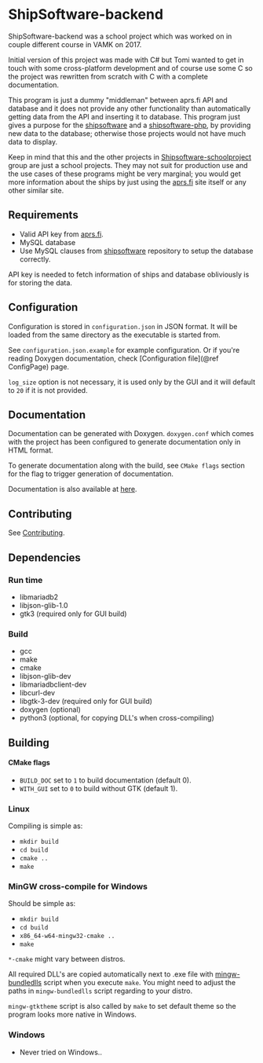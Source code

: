 # ShipSoftware-backend

ShipSoftware-backend was a school project which was worked on in couple
different course in VAMK on 2017.

Initial version of this project was made with C# but Tomi wanted to get in
touch with some cross-platform development and of course use some C so the
project was rewritten from scratch with C with a complete documentation.

This program is just a dummy "middleman" between aprs.fi API and database and it
does not provide any other functionality than automatically getting data from
the API and inserting it to database. This program just gives a purpose for
the [shipsoftware](https://github.com/Shipsoftware-schoolproject/shipsoftware)
and a [shipsoftware-php](https://github.com/Shipsoftware-schoolproject/shipsoftware-php),
by providing new data to the database; otherwise those projects would not
have much data to display.

Keep in mind that this and the other projects in [Shipsoftware-schoolproject](https://github.com/Shipsoftware-schoolproject)
group are just a school projects. They may not suit for production use and the
use cases of these programs might be very marginal; you would get more
information about the ships by just using the [aprs.fi](https://aprs.fi/) site
itself or any other similar site.

## Requirements

 * Valid API key from [aprs.fi](https://aprs.fi).
 * MySQL database
  * Use MySQL clauses from [shipsoftware](https://github.com/Shipsoftware-schoolproject/shipsoftware)
  repository to setup the database correctly.

API key is needed to fetch information of ships and database obliviously is
for storing the data.

## Configuration

Configuration is stored in `configuration.json` in JSON format. It will be
loaded from the same directory as the executable is started from.

See `configuration.json.example` for example configuration. Or if you're reading
Doxygen documentation, check [Configuration file](@ref ConfigPage) page.

`log_size` option is not necessary, it is used only by the GUI and it will
default to `20` if it is not provided.

## Documentation

Documentation can be generated with Doxygen. `doxygen.conf` which comes with
the project has been configured to generate documentation only in HTML format.

To generate documentation along with the build, see `CMake flags` section
for the flag to trigger generation of documentation.

Documentation is also available at [here](http://lihis.net/docs/shipsoftware-backend).

## Contributing

See [Contributing](CONTRIBUTING.md).

## Dependencies

### Run time
 * libmariadb2
 * libjson-glib-1.0
 * gtk3 (required only for GUI build)

### Build
 * gcc
 * make
 * cmake
 * libjson-glib-dev
 * libmariadbclient-dev
 * libcurl-dev
 * libgtk-3-dev (required only for GUI build)
 * doxygen (optional)
 * python3 (optional, for copying DLL's when cross-compiling)

## Building

#### CMake flags

 * `BUILD_DOC` set to `1` to build documentation (default 0).
 * `WITH_GUI` set to `0` to build without GTK (default 1).

### Linux

Compiling is simple as:
 * `mkdir build`
 * `cd build`
 * `cmake ..`
 * `make`

### MinGW cross-compile for Windows

Should be simple as:
 * `mkdir build`
 * `cd build`
 * `x86_64-w64-mingw32-cmake ..`
 * `make`

`*-cmake` might vary between distros.

All required DLL's are copied automatically next to .exe file with [mingw-bundledlls](https://github.com/mpreisler/mingw-bundledlls)
script when you execute `make`. You might need to adjust the paths in
`mingw-bundledlls` script regarding to your distro.

`mingw-gtktheme` script is also called by `make` to set default theme so the
program looks more native in Windows.

### Windows
 * Never tried on Windows..
